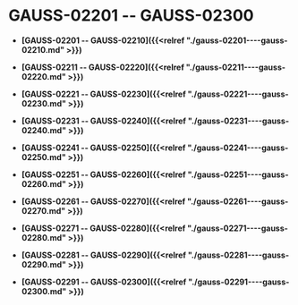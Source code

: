 # GAUSS-02201 -- GAUSS-02300<a name="ZH-CN_TOPIC_0302072884"></a>

-   **[GAUSS-02201 -- GAUSS-02210]({{<relref "./gauss-02201----gauss-02210.md" >}})**  

-   **[GAUSS-02211 -- GAUSS-02220]({{<relref "./gauss-02211----gauss-02220.md" >}})**  

-   **[GAUSS-02221 -- GAUSS-02230]({{<relref "./gauss-02221----gauss-02230.md" >}})**  

-   **[GAUSS-02231 -- GAUSS-02240]({{<relref "./gauss-02231----gauss-02240.md" >}})**  

-   **[GAUSS-02241 -- GAUSS-02250]({{<relref "./gauss-02241----gauss-02250.md" >}})**  

-   **[GAUSS-02251 -- GAUSS-02260]({{<relref "./gauss-02251----gauss-02260.md" >}})**  

-   **[GAUSS-02261 -- GAUSS-02270]({{<relref "./gauss-02261----gauss-02270.md" >}})**  

-   **[GAUSS-02271 -- GAUSS-02280]({{<relref "./gauss-02271----gauss-02280.md" >}})**  

-   **[GAUSS-02281 -- GAUSS-02290]({{<relref "./gauss-02281----gauss-02290.md" >}})**  

-   **[GAUSS-02291 -- GAUSS-02300]({{<relref "./gauss-02291----gauss-02300.md" >}})**  


